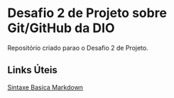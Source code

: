 # Desafio 2 de Projeto sobre Git/GitHub da DIO
Repositório criado parao o Desafio 2 de Projeto.

## Links Úteis
[Sintaxe Basica Markdown](https://www.markdownguide.org/)
